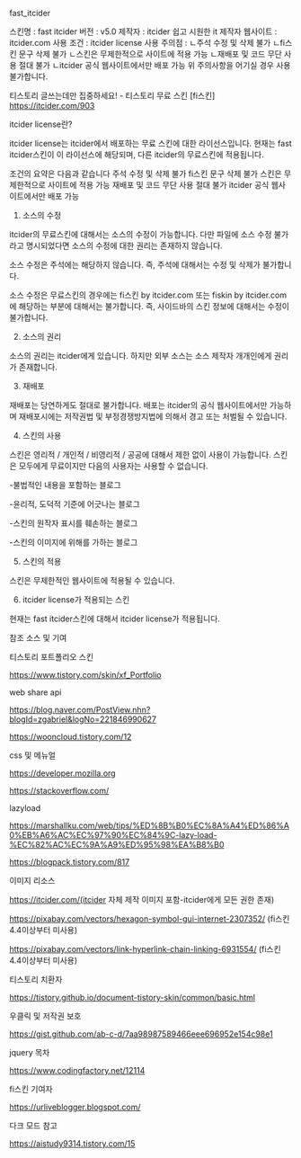 fast_itcider

스킨명 : fast itcider
버전 : v5.0
제작자 : itcider 쉽고 시원한 it
제작자 웹사이트 : itcider.com
사용 조건 : itcider license
사용 주의점 :
ㄴ주석 수정 및 삭제 불가
ㄴfi스킨 문구 삭제 불가
ㄴ스킨은 무제한적으로 사이트에 적용 가능
ㄴ재배포 및 코드 무단 사용 절대 불가
ㄴitcider 공식 웹사이트에서만 배포 가능
위 주의사항을 어기실 경우 사용 불가합니다.

티스토리 글쓰는데만 집중하세요! - 티스토리 무료 스킨 [fi스킨] https://itcider.com/903

itcider license란?

 

itcider license는 itcider에서 배포하는 무료 스킨에 대한 라이선스입니다. 현재는 fast itcider스킨이 이 라이선스에 해당되며, 다른 itcider의 무료스킨에 적용됩니다.

조건의 요약은 다음과 같습니다
주석 수정 및 삭제 불가
fi스킨 문구 삭제 불가
스킨은 무제한적으로 사이트에 적용 가능
재배포 및 코드 무단 사용 절대 불가
itcider 공식 웹사이트에서만 배포 가능

 
1. 소스의 수정

 

itcider의 무료스킨에 대해서는 소스의 수정이 가능합니다. 다만 파일에 소스 수정 불가라고 명시되었다면 소스의 수정에 대한 권리는 존재하지 않습니다.

소스 수정은 주석에는 해당하지 않습니다. 즉, 주석에 대해서는 수정 및 삭제가 불가합니다.

소스 수정은 무료스킨의 경우에는 fi스킨 by itcider.com 또는 fiskin by itcider.com에 해당하는 부분에 대해서는 불가합니다. 즉, 사이드바의 스킨 정보에 대해서는 수정이 불가합니다.

 
2. 소스의 권리

 

소스의 권리는 itcider에게 있습니다. 하지만 외부 소스는 소스 제작자 개개인에게 권리가 존재합니다.

 
3. 재배포

 

재배포는 당연하게도 절대로 불가합니다. 배포는 itcider의 공식 웹사이트에서만 가능하며 재배포시에는 저작권법 및 부정경쟁방지법에 의해서 경고 또는 처벌될 수 있습니다.

 
4. 스킨의 사용

 

스킨은 영리적 / 개인적 / 비영리적 / 공공에 대해서 제한 없이 사용이 가능합니다. 스킨은 모두에게 무료이지만 다음의 사용자는 사용할 수 없습니다.

-불법적인 내용을 포함하는 블로그

-윤리적, 도덕적 기준에 어긋나는 블로그

-스킨의 원작자 표시를 훼손하는 블로그

-스킨의 이미지에 위해를 가하는 블로그

 
5. 스킨의 적용

 

스킨은 무제한적인 웹사이트에 적용될 수 있습니다.

 
6. itcider license가 적용되는 스킨

 

현재는 fast itcider스킨에 대해서 itcider license가 적용됩니다.


참조 소스 및 기여


티스토리 포트폴리오 스킨

https://www.tistory.com/skin/xf_Portfolio

web share api

https://blog.naver.com/PostView.nhn?blogId=zgabriel&logNo=221846990627

https://wooncloud.tistory.com/12

css 및 메뉴얼

https://developer.mozilla.org

https://stackoverflow.com/

lazyload

https://marshallku.com/web/tips/%ED%8B%B0%EC%8A%A4%ED%86%A0%EB%A6%AC%EC%97%90%EC%84%9C-lazy-load-%EC%82%AC%EC%9A%A9%ED%95%98%EA%B8%B0

https://blogpack.tistory.com/817

이미지 리소스

https://itcider.com/(itcider 자체 제작 이미지 포함-itcider에게 모든 권한 존재)

https://pixabay.com/vectors/hexagon-symbol-gui-internet-2307352/ (fi스킨 4.4이상부터 미사용)

https://pixabay.com/vectors/link-hyperlink-chain-linking-6931554/ (fi스킨 4.4이상부터 미사용)

티스토리 치환자

https://tistory.github.io/document-tistory-skin/common/basic.html

우클릭 및 저작권 보호

https://gist.github.com/ab-c-d/7aa98987589466eee696952e154c98e1

jquery 목차

https://www.codingfactory.net/12114

fi스킨 기여자

https://urliveblogger.blogspot.com/

다크 모드 참고

https://aistudy9314.tistory.com/15
